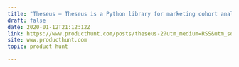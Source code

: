 ```yaml
---
title: "Theseus — Theseus is a Python library for marketing cohort analysis"
draft: false
date: 2020-01-12T21:12:12Z
link: https://www.producthunt.com/posts/theseus-2?utm_medium=RSS&utm_source=hune
site: www.producthunt.com
topic: product hunt  

---
```


